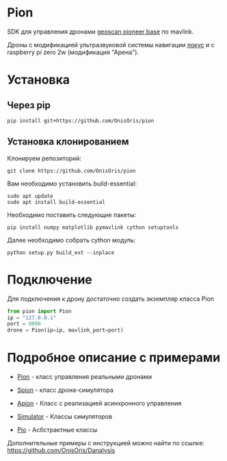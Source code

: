 # Pion

SDK для управления дронами [geoscan pioneer base](https://geoscan.education/pioneer-base) по mavlink.

Дроны с модификацией ультразвуковой системы навигации [локус](https://www.geoscan.ru/ru/products/pioneer/locus) и
с raspberry pi zero 2w (модификация "Арена").

# Установка

## Через pip

```shell
pip install git+https://github.com/OnisOris/pion
```

## Установка клонированием
Клонируем репозиторий:
```shell
git clone https://github.com/OnisOris/pion
```
Вам необходимо установить build-essential:
```shell
sudo apt update
sudo apt install build-essential
```

Необходимо поставить следующие пакеты:
```shell
pip install numpy matplotlib pymavlink cython setuptools
```
Далее необходимо собрать cython модуль:
```
python setup.py build_ext --inplace
```

# Подключение
Для подключения к дрону достаточно создать экземпляр класса Pion
```python
from pion import Pion
ip = "127.0.0.1"
port = 8000
drone = Pion(ip=ip, mavlink_port=port)
```


# Подробное описание с примерами

- [Pion](./description/pion.md) - класс управления реальными дронами

- [Spion](./description/spion.md) - класс дрона-симулятора

- [Apion](./description/apion.md) - Класс с реализацией асинхронного управления

- [Simulator](./description/simulator.md) - Классы симуляторов

- [Pio](./description/pio.md) - Асбстрактные классы




Дополнительные примеры с инструкцией можно найти по ссылке:
https://github.com/OnisOris/Danalysis


